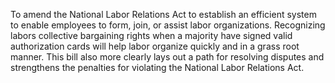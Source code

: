 To amend the National Labor Relations Act to establish an efficient system to enable employees to form, join, or assist labor organizations. Recognizing labors collective bargaining rights when a majority have signed valid authorization cards will help labor organize quickly and in a grass root manner. This bill also more clearly lays out a path for resolving disputes and strengthens the penalties for violating the National Labor Relations Act.